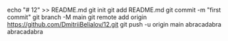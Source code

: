 echo "# 12" >> README.md
git init
git add README.md
git commit -m "first commit"
git branch -M main
git remote add origin https://github.com/DmitriiBelialov/12.git
git push -u origin main
abracadabra
abracadabra
